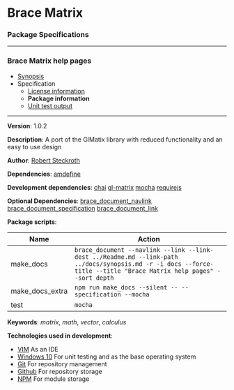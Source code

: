 # Brace Matrix
### Package Specifications

----

### Brace Matrix help pages
* [Synopsis](https://github.com/restarian/brace_matrix/blob/master/docs/synopsis.md)
* Specification
  * [License information](https://github.com/restarian/brace_matrix/blob/master/docs/specification/license_information.md)
  * **Package information**
  * [Unit test output](https://github.com/restarian/brace_matrix/blob/master/docs/specification/unit_test_output.md)
----

**Version**: 1.0.2

**Description**: A port of the GlMatix library with reduced functionality and an easy to use design

**Author**: [Robert Steckroth](mailto:RobertSteckroth@gmail.com)

**Dependencies**: [amdefine](https://npmjs.org/package/amdefine)

**Development dependencies**: [chai](https://npmjs.org/package/chai) [gl-matrix](https://npmjs.org/package/gl-matrix) [mocha](https://npmjs.org/package/mocha) [requirejs](https://npmjs.org/package/requirejs)

**Optional Dependencies**: [brace_document_navlink](https://npmjs.org/package/brace_document_navlink) [brace_document_specification](https://npmjs.org/package/brace_document_specification) [brace_document_link](https://npmjs.org/package/brace_document_link)

**Package scripts**:

| Name | Action |
| ---- | ------ |
 | make_docs | ```brace_document --navlink --link --link-dest ../Readme.md --link-path ../docs/synopsis.md -r -i docs --force-title --title "Brace Matrix help pages" --sort depth``` |
 | make_docs_extra | ```npm run make_docs --silent -- --specification --mocha``` |
 | test | ```mocha``` |

**Keywords**: *matrix*, *math*, *vector*, *calculus*

**Technologies used in development**:
  * [VIM](https://www.vim.org) As an IDE
  * [Windows 10](https://www.microsoft.com/en-us/software-download/windows10) For unit testing and as the base operating system
  * [Git](https://git-scm.com) For repository management
  * [Github](https://github.com) For repository storage
  * [NPM](https://npmjs.org) For module storage